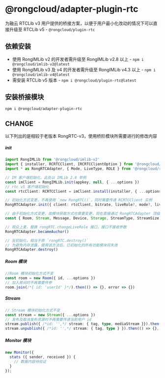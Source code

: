 # @rongcloud/adapter-plugin-rtc

为融云 RTCLib v3 用户提供的桥接方案，以便于用户最小化改动的情况下可以直接升级至 RTCLib v5 - `@rongcloud/plugin-rtc`

## 依赖安装

* 使用 RongIMLib v2 的开发者需升级至 RongIMLib v2.8 以上 - `npm i @rongcloud/imlib-v2@latest`
* 使用 RongIMLib v3 及 v4 的开发者需升级至 RongIMLib v4.3 以上 - `npm i @rongcloud/imlib-v4@latest`
* 需安装 RTCLib v5 版本 - `npm i @rongcloud/plugin-rtc@latest`

## 安装桥接模块

```shell
npm i @rongcloud/adapter-plugin-rtc
```

## CHANGE

以下列出的是相较于老版本 RongRTC-v3，使用桥阶模块所需要进行的修改内容

##### init

```typescript
import RongIMLib from '@rongcloud/imlib-v2'
import { installer, RCRTCClient, IRCRTCClientOption } from '@rongcloud/plugin-rtc'
import * as RongRTCAdapter, { Mode, LiveType, ROLE } from '@rongcloud/rtc-v3-adapter'

// IM 客户端初始化，此处以 IMLib 2.8 举例
const imClient = RongIMLib.init(appkey, null, { ...options })
// rtc v5 客户端初始化
const rtcClient: RCRTCClient = imClient.install(installer, { ...options })

// 初始化方式变更，不再使用 `new RongRTC()`，同时需要传递 RCRTCClient 实例
RongRTCAdapter.init({ client: rtcClient, bitrate, liveRole?, mode?, liveType? })

// 由于初始化方式变更，故模块获取方式也需要变更，现在直接通过 RongRTCAdapter 顶级变量获取
const { Room, Stream, Message, Device, Storage, StreamType, StreamSize } = RongRTCAdapter;

// 观众上麦，替换 rongRTC.changeLiveRole 接口，接口不接收参数
RongRTCAdapter.becameAuchor()

// 反初始化，相当于原 `rongRTC.destroy()`
// 为避免内存泄露，使用该方法后，已初始化的所有功能模块将失效
RongRTCAdapter.destroy()
```

##### Room 模块

```typescript
//Room 模块初始化方式不变
const room = new Room({ id, ...options })
// 加入房间时不再需要传参
room.join(/*{ id: 'userId' }*/).then(() => {}, error => {})
```

##### Stream

```typescript
// Stream 模块初始化方式不变
const stream = new Stream({ ...options })
// 发布及取消发布资源时不再需要传递当前用户 id
stream.publish({ /*id: '',*/ stream: { tag, type, mediaStream }}).then(() => {}, error => {})
stream.unpublish({ /*id: '',*/ stream: { tag, type } }).then(() => {}, error => {})
```

##### Monitor 模块

```typescript
new Monitor({
  stats ({ sender, received }) {
    // 数据内容待验证
  }
});
```
